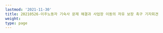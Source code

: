 ```yaml
---
lastmod: '2021-11-30'
title: 20210526-이주노동자 기숙사 문제 해결과 사업장 이동의 자유 보장 촉구 기자회견
weight: 
type: page
---
```


